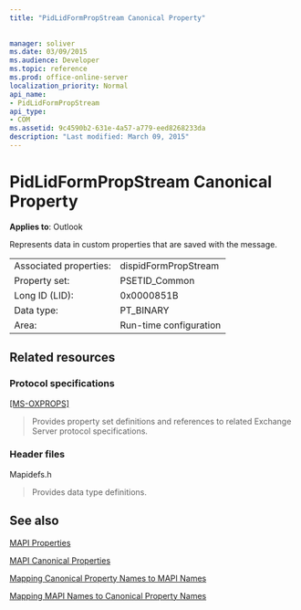 ```yaml
---
title: "PidLidFormPropStream Canonical Property"
 
 
manager: soliver
ms.date: 03/09/2015
ms.audience: Developer
ms.topic: reference
ms.prod: office-online-server
localization_priority: Normal
api_name:
- PidLidFormPropStream
api_type:
- COM
ms.assetid: 9c4590b2-631e-4a57-a779-eed8268233da
description: "Last modified: March 09, 2015"
---
```


# PidLidFormPropStream Canonical Property

  
  
**Applies to**: Outlook 
  
Represents data in custom properties that are saved with the message.
  
|||
|:-----|:-----|
|Associated properties:  <br/> |dispidFormPropStream  <br/> |
|Property set:  <br/> |PSETID_Common  <br/> |
|Long ID (LID):  <br/> |0x0000851B  <br/> |
|Data type:  <br/> |PT_BINARY  <br/> |
|Area:  <br/> |Run-time configuration  <br/> |
   
## Related resources

### Protocol specifications

[[MS-OXPROPS]](http://msdn.microsoft.com/library/f6ab1613-aefe-447d-a49c-18217230b148%28Office.15%29.aspx)
  
> Provides property set definitions and references to related Exchange Server protocol specifications.
    
### Header files

Mapidefs.h
  
> Provides data type definitions.
    
## See also



[MAPI Properties](mapi-properties.md)
  
[MAPI Canonical Properties](mapi-canonical-properties.md)
  
[Mapping Canonical Property Names to MAPI Names](mapping-canonical-property-names-to-mapi-names.md)
  
[Mapping MAPI Names to Canonical Property Names](mapping-mapi-names-to-canonical-property-names.md)

